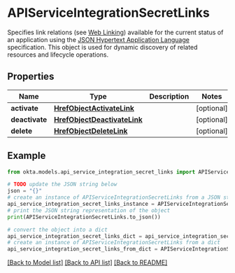 # APIServiceIntegrationSecretLinks

Specifies link relations (see [Web Linking](https://www.rfc-editor.org/rfc/rfc8288)) available for the current status of an application using the [JSON Hypertext Application Language](https://datatracker.ietf.org/doc/html/draft-kelly-json-hal-06) specification. This object is used for dynamic discovery of related resources and lifecycle operations.

## Properties

Name | Type | Description | Notes
------------ | ------------- | ------------- | -------------
**activate** | [**HrefObjectActivateLink**](HrefObjectActivateLink.md) |  | [optional] 
**deactivate** | [**HrefObjectDeactivateLink**](HrefObjectDeactivateLink.md) |  | [optional] 
**delete** | [**HrefObjectDeleteLink**](HrefObjectDeleteLink.md) |  | [optional] 

## Example

```python
from okta.models.api_service_integration_secret_links import APIServiceIntegrationSecretLinks

# TODO update the JSON string below
json = "{}"
# create an instance of APIServiceIntegrationSecretLinks from a JSON string
api_service_integration_secret_links_instance = APIServiceIntegrationSecretLinks.from_json(json)
# print the JSON string representation of the object
print(APIServiceIntegrationSecretLinks.to_json())

# convert the object into a dict
api_service_integration_secret_links_dict = api_service_integration_secret_links_instance.to_dict()
# create an instance of APIServiceIntegrationSecretLinks from a dict
api_service_integration_secret_links_from_dict = APIServiceIntegrationSecretLinks.from_dict(api_service_integration_secret_links_dict)
```
[[Back to Model list]](../README.md#documentation-for-models) [[Back to API list]](../README.md#documentation-for-api-endpoints) [[Back to README]](../README.md)


